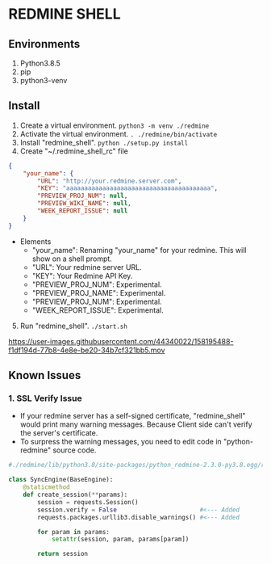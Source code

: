# REDMINE SHELL

## Environments

1. Python3.8.5
2. pip
3. python3-venv


## Install

1. Create a virtual environment. `python3 -m venv ./redmine`
2. Activate the virtual environment. `. ./redmine/bin/activate`
3. Install "redmine_shell". `python ./setup.py install`
4. Create "~/.redmine_shell_rc" file
```json
{
    "your_name": {
        "URL": "http://your.redmine.server.com",
        "KEY": "aaaaaaaaaaaaaaaaaaaaaaaaaaaaaaaaaaaaaaaa",
        "PREVIEW_PROJ_NUM": null,
        "PREVIEW_WIKI_NAME": null,
        "WEEK_REPORT_ISSUE": null
    }
}


```
* Elements
    * "your_name": Renaming "your_name" for your redmine. This will show on a shell prompt.
    * "URL": Your redmine server URL.
    * "KEY": Your Redmine API Key.
    * "PREVIEW_PROJ_NUM": Experimental.
    * "PREVIEW_PROJ_NAME": Experimental.
    * "PREVIEW_PROJ_NUM": Experimental.
    * "WEEK_REPORT_ISSUE": Experimental.

5. Run "redmine_shell". `./start.sh`

https://user-images.githubusercontent.com/44340022/158195488-f1df194d-77b8-4e8e-be20-34b7cf321bb5.mov


## Known Issues

### 1. SSL Verify Issue

* If your redmine server has a self-signed certificate, "redmine_shell" would print many warning messages.
  Because Client side can't verify the server's certificate.
* To surpress the warning messages, you need to edit code in "python-redmine" source code.

```python
#./redmine/lib/python3.8/site-packages/python_redmine-2.3.0-py3.8.egg/redminelib/engines/sync.py

class SyncEngine(BaseEngine):
    @staticmethod
    def create_session(**params):
        session = requests.Session()
        session.verify = False                       #<--- Added
        requests.packages.urllib3.disable_warnings() #<--- Added

        for param in params:
            setattr(session, param, params[param])

        return session
```
